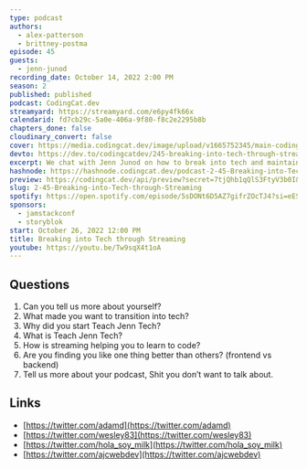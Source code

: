 ```yaml
---
type: podcast
authors:
  - alex-patterson
  - brittney-postma
episode: 45
guests:
  - jenn-junod
recording_date: October 14, 2022 2:00 PM
season: 2
published: published
podcast: CodingCat.dev
streamyard: https://streamyard.com/e6py4fk66x
calendarid: fd7cb29c-5a0e-406a-9f80-f8c2e2295b8b
chapters_done: false
cloudinary_convert: false
cover: https://media.codingcat.dev/image/upload/v1665752345/main-codingcatdev-photo/Breaking-into-Tech-through-Streaming.jpg
devto: https://dev.to/codingcatdev/245-breaking-into-tech-through-streaming-3bi
excerpt: We chat with Jenn Junod on how to break into tech and maintain mental health.
hashnode: https://hashnode.codingcat.dev/podcast-2-45-Breaking-into-Tech-through-Streaming
preview: https://codingcat.dev/api/preview?secret=7tjQhb1qQlS3FtyV3b0I&selectionType=podcast&selectionSlug=2-45-Breaking-into-Tech-through-Streaming&_id=20eadcb91e984f5fa10fd5ef51af779a
slug: 2-45-Breaking-into-Tech-through-Streaming
spotify: https://open.spotify.com/episode/5sDONt6D5AZ7gifrZOcTJ4?si=eES0eYffSbG5aTMBMKwveg
sponsors:
  - jamstackconf
  - storyblok
start: October 26, 2022 12:00 PM
title: Breaking into Tech through Streaming
youtube: https://youtu.be/Tw9sqX4t1oA
---
```


## Questions

1. Can you tell us more about yourself?
2. What made you want to transition into tech?
3. Why did you start Teach Jenn Tech?
4. What is Teach Jenn Tech?
5. How is streaming helping you to learn to code?
6. Are you finding you like one thing better than others? (frontend vs backend)
7. Tell us more about your podcast, Shit you don’t want to talk about.

## Links

- [https://twitter.com/adamd](https://twitter.com/adamd)
- [https://twitter.com/wesley83](https://twitter.com/wesley83)
- [https://twitter.com/hola_soy_milk](https://twitter.com/hola_soy_milk)
- [https://twitter.com/ajcwebdev](https://twitter.com/ajcwebdev)
